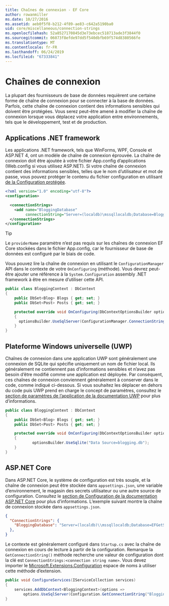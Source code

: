 ```yaml
---
title: Chaînes de connexion - EF Core
author: rowanmiller
ms.date: 10/27/2016
ms.assetid: aeb0f5f8-b212-4f89-ae83-c642a5190ba0
uid: core/miscellaneous/connection-strings
ms.openlocfilehash: 52a8527170845d3e73ebcec518713ade3f3844f0
ms.sourcegitcommit: 06073f8efde97dd5f540dbfb69f574d8380566fe
ms.translationtype: MT
ms.contentlocale: fr-FR
ms.lasthandoff: 06/24/2019
ms.locfileid: "67333841"
---
```

# <a name="connection-strings"></a>Chaînes de connexion

La plupart des fournisseurs de base de données requièrent une certaine forme de chaîne de connexion pour se connecter à la base de données. Parfois, cette chaîne de connexion contient des informations sensibles qui doivent être protégées. Vous serez peut-être amené à modifier la chaîne de connexion lorsque vous déplacez votre application entre environnements, tels que le développement, test et de production.

## <a name="net-framework-applications"></a>Applications .NET framework

Les applications .NET framework, tels que WinForms, WPF, Console et ASP.NET 4, ont un modèle de chaîne de connexion éprouvée. La chaîne de connexion doit être ajoutée à votre fichier App.config d’applications (Web.config si vous utilisez ASP.NET). Si votre chaîne de connexion contient des informations sensibles, telles que le nom d’utilisateur et mot de passe, vous pouvez protéger le contenu du fichier configuration en utilisant [de la Configuration protégée](https://docs.microsoft.com/dotnet/framework/data/adonet/connection-strings-and-configuration-files#encrypting-configuration-file-sections-using-protected-configuration).

``` xml
<?xml version="1.0" encoding="utf-8"?>
<configuration>

  <connectionStrings>
    <add name="BloggingDatabase"
         connectionString="Server=(localdb)\mssqllocaldb;Database=Blogging;Trusted_Connection=True;" />
  </connectionStrings>
</configuration>
```

> [!TIP]  
> Le `providerName` paramètre n’est pas requis sur les chaînes de connexion EF Core stockées dans le fichier App.config, car le fournisseur de base de données est configuré par le biais de code.

Vous pouvez lire la chaîne de connexion en utilisant le `ConfigurationManager` API dans le contexte de votre `OnConfiguring` (méthode). Vous devrez peut-être ajouter une référence à la `System.Configuration` assembly .NET framework à être en mesure d’utiliser cette API.

``` csharp
public class BloggingContext : DbContext
{
    public DbSet<Blog> Blogs { get; set; }
    public DbSet<Post> Posts { get; set; }

    protected override void OnConfiguring(DbContextOptionsBuilder optionsBuilder)
    {
      optionsBuilder.UseSqlServer(ConfigurationManager.ConnectionStrings["BloggingDatabase"].ConnectionString);
    }
}
```

## <a name="universal-windows-platform-uwp"></a>Plateforme Windows universelle (UWP)

Chaînes de connexion dans une application UWP sont généralement une connexion de SQLite qui spécifie uniquement un nom de fichier local. Ils généralement ne contiennent pas d’informations sensibles et n’avez pas besoin d’être modifié comme une application est déployée. Par conséquent, ces chaînes de connexion conviennent généralement à conserver dans le code, comme indiqué ci-dessous. Si vous souhaitez les déplacer en dehors du code puis UWP prend en charge le concept de paramètres, consultez le [section de paramètres de l’application de la documentation UWP](https://docs.microsoft.com/windows/uwp/app-settings/store-and-retrieve-app-data) pour plus d’informations.

``` csharp
public class BloggingContext : DbContext
{
    public DbSet<Blog> Blogs { get; set; }
    public DbSet<Post> Posts { get; set; }

    protected override void OnConfiguring(DbContextOptionsBuilder optionsBuilder)
    {
            optionsBuilder.UseSqlite("Data Source=blogging.db");
    }
}
```

## <a name="aspnet-core"></a>ASP.NET Core

Dans ASP.NET Core, le système de configuration est très souple, et la chaîne de connexion peut être stockée dans `appsettings.json`, une variable d’environnement, le magasin des secrets utilisateur ou une autre source de configuration. Consultez le [section de Configuration de la documentation ASP.NET Core](https://docs.asp.net/en/latest/fundamentals/configuration.html) pour plus d’informations. L’exemple suivant montre la chaîne de connexion stockée dans `appsettings.json`.

``` json
{
  "ConnectionStrings": {
    "BloggingDatabase": "Server=(localdb)\\mssqllocaldb;Database=EFGetStarted.ConsoleApp.NewDb;Trusted_Connection=True;"
  },
}
```

Le contexte est généralement configuré dans `Startup.cs` avec la chaîne de connexion en cours de lecture à partir de la configuration. Remarque la `GetConnectionString()` méthode recherche une valeur de configuration dont la clé est `ConnectionStrings:<connection string name>`. Vous devez importer le [Microsoft.Extensions.Configuration](https://docs.microsoft.com/dotnet/api/microsoft.extensions.configuration) espace de noms à utiliser cette méthode d’extension.

``` csharp
public void ConfigureServices(IServiceCollection services)
{
    services.AddDbContext<BloggingContext>(options =>
        options.UseSqlServer(Configuration.GetConnectionString("BloggingDatabase")));
}
```
